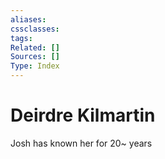 ```yaml
---
aliases:
cssclasses:
tags:
Related: []
Sources: []
Type: Index
---
```

# Deirdre Kilmartin

Josh has known her for 20~ years